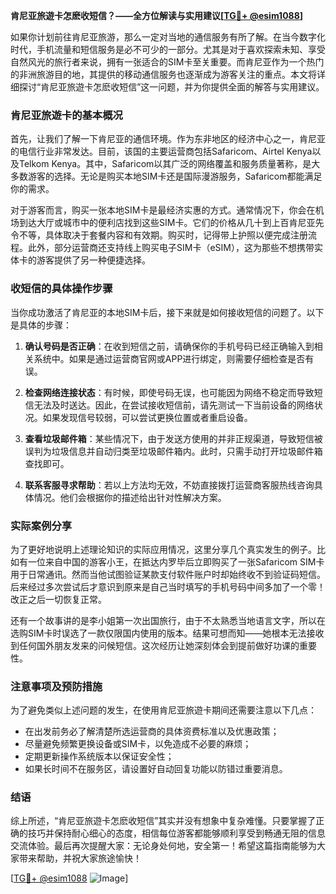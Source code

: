 **肯尼亚旅遊卡怎麽收短信？——全方位解读与实用建议[[TG💪+ @esim1088](https://t.me/s/esim1088)]**

如果你计划前往肯尼亚旅游，那么一定对当地的通信服务有所了解。在当今数字化时代，手机流量和短信服务是必不可少的一部分。尤其是对于喜欢探索未知、享受自然风光的旅行者来说，拥有一张适合的SIM卡至关重要。而肯尼亚作为一个热门的非洲旅游目的地，其提供的移动通信服务也逐渐成为游客关注的重点。本文将详细探讨“肯尼亚旅遊卡怎麽收短信”这一问题，并为你提供全面的解答与实用建议。

### 肯尼亚旅遊卡的基本概况

首先，让我们了解一下肯尼亚的通信环境。作为东非地区的经济中心之一，肯尼亚的电信行业非常发达。目前，该国的主要运营商包括Safaricom、Airtel Kenya以及Telkom Kenya。其中，Safaricom以其广泛的网络覆盖和服务质量著称，是大多数游客的选择。无论是购买本地SIM卡还是国际漫游服务，Safaricom都能满足你的需求。

对于游客而言，购买一张本地SIM卡是最经济实惠的方式。通常情况下，你会在机场到达大厅或城市中的便利店找到这些SIM卡。它们的价格从几十到上百肯尼亚先令不等，具体取决于套餐内容和有效期。购买时，记得带上护照以便完成注册流程。此外，部分运营商还支持线上购买电子SIM卡（eSIM），这为那些不想携带实体卡的游客提供了另一种便捷选择。

### 收短信的具体操作步骤

当你成功激活了肯尼亚的本地SIM卡后，接下来就是如何接收短信的问题了。以下是具体的步骤：

1. **确认号码是否正确**：在收到短信之前，请确保你的手机号码已经正确输入到相关系统中。如果是通过运营商官网或APP进行绑定，则需要仔细检查是否有误。
   
2. **检查网络连接状态**：有时候，即使号码无误，也可能因为网络不稳定而导致短信无法及时送达。因此，在尝试接收短信前，请先测试一下当前设备的网络状况。如果发现信号较弱，可以尝试更换位置或者重启设备。

3. **查看垃圾邮件箱**：某些情况下，由于发送方使用的并非正规渠道，导致短信被误判为垃圾信息并自动归类至垃圾邮件箱内。此时，只需手动打开垃圾邮件箱查找即可。

4. **联系客服寻求帮助**：若以上方法均无效，不妨直接拨打运营商客服热线咨询具体情况。他们会根据你的描述给出针对性解决方案。

### 实际案例分享

为了更好地说明上述理论知识的实际应用情况，这里分享几个真实发生的例子。比如有一位来自中国的游客小王，在抵达内罗毕后立即购买了一张Safaricom SIM卡用于日常通讯。然而当他试图验证某款支付软件账户时却始终收不到验证码短信。后来经过多次尝试后才意识到原来是自己当时填写的手机号码中间多加了一个零！改正之后一切恢复正常。

还有一个故事讲的是李小姐第一次出国旅行，由于不太熟悉当地语言文字，所以在选购SIM卡时误选了一款仅限国内使用的版本。结果可想而知——她根本无法接收到任何国外朋友发来的问候短信。这次经历让她深刻体会到提前做好功课的重要性。

### 注意事项及预防措施

为了避免类似上述问题的发生，在使用肯尼亚旅遊卡期间还需要注意以下几点：

- 在出发前务必了解清楚所选运营商的具体资费标准以及优惠政策；
- 尽量避免频繁更换设备或SIM卡，以免造成不必要的麻烦；
- 定期更新操作系统版本以保证安全性；
- 如果长时间不在服务区，请设置好自动回复功能以防错过重要消息。

### 结语

综上所述，“肯尼亚旅遊卡怎麽收短信”其实并没有想象中复杂难懂。只要掌握了正确的技巧并保持耐心细心的态度，相信每位游客都能够顺利享受到畅通无阻的信息交流体验。最后再次提醒大家：无论身处何地，安全第一！希望这篇指南能够为大家带来帮助，并祝大家旅途愉快！

[[TG💪+ @esim1088](https://t.me/s/esim1088) ![Image](https://i.postimg.cc/4NQfJmqS/Snipaste-2025-05-13-00-14-12.png)]